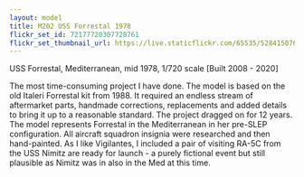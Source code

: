 ```yaml
---
layout: model
title: M202 USS Forrestal 1978
flickr_set_id: 72177720307728761
flickr_set_thumbnail_url: https://live.staticflickr.com/65535/52841507688_466625dcf7_m.jpg
---
```


USS Forrestal, Mediterranean, mid 1978, 1/720 scale  [Built 2008 - 2020]

The most time-consuming project I have  done. The model is based on the old Italeri Forrestal kit from 1988. It required an endless stream of aftermarket parts, handmade corrections, replacements and added details to bring it up to a reasonable standard. The project dragged on for 12 years. The model represents Forrestal in the Mediterranean in her pre-SLEP configuration. All aircraft squadron insignia were researched and then hand-painted. As I like Vigilantes, I included a pair of visiting RA-5C from the USS Nimitz are ready for launch - a purely fictional event but still plausible as Nimitz was in also in the Med at this time. 



